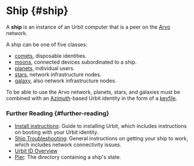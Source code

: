 # Ship {#ship}

A **ship** is an instance of an Urbit computer that is a peer on the [Arvo](arvo.md) network.

A ship can be one of five classes:

- [comets](comet.md), disposable identities.
- [moons](moon.md), connected devices subordinated to a ship.
- [planets](planet.md), individual users.
- [stars](star.md), network infrastructure nodes.
- [galaxy](galaxy.md), also network infrastructure nodes.

To be able to use the Arvo network, planets, stars, and galaxies must be combined with an [Azimuth](azimuth.md)-based Urbit identity in the form of a [keyfile](keyfile.md).

### Further Reading {#further-reading}

- [Install instructions](../manual/getting-started): Guide to installing Urbit, which includes instructions on booting with your Urbit identity.
- [Ship Troubleshooting](https://urbit.org/using/os/ship-troubleshooting): General instructions on getting your ship to work, which includes network connectivity issues.
- [Urbit ID Overview](https://urbit.org/overview/urbit-id)
- [Pier](pier.md): The directory containing a ship's state.
